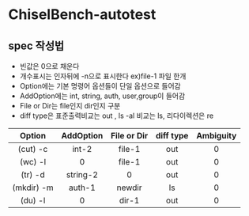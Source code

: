 # ChiselBench-autotest

## spec 작성법
- 빈값은 0으로 채운다
- 개수표시는 인자뒤에 -n으로 표시한다 ex)file-1 파일 한개
- Option에는 기본 명령어 옵션들이 단일 옵션으로 들어감
- AddOption에는 int, string, auth, user,group이 들어감
- File or Dir는 file인지 dir인지 구분
- diff type은 표준출력비교는 out , ls -al 비교는 ls, 리다이렉션은 re

Option | AddOption | File or Dir | diff type | Ambiguity |
:------: | :---------: | :------------:|:-----------:|:-----------:|
(cut) -c |int-2| file-1 | out | 0 |
(wc) -l  | 0 | file-1 | out | 0|
(tr) -d  | string-2 |0|out|0|
(mkdir) -m | auth-1 |newdir|ls|0|
(du) -l | 0 | dir-1 | out | 0|
